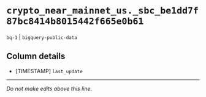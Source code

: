 # `crypto_near_mainnet_us._sbc_be1dd7f87bc8414b8015442f665e0b61`
`bq-1` | `bigquery-public-data`

## Column details
* [TIMESTAMP] `last_update`

-------------------------------------------------------------------------------
*Do not make edits above this line.*
